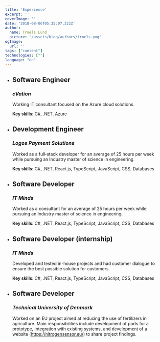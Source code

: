 ```yaml
---
title: 'Experience'
excerpt: ''
coverImage: ''
date: '2018-08-06T05:35:07.322Z'
author:
  name: Troels Lund
  picture: '/assets/blog/authors/troels.png'
ogImage:
  url: ''
tags: ["content"]
technologies: [""]
language: "en"
---
```

<ul>
  <li data-url="/assets/logos/cvation_logo_processed.jpeg" data-w="50" data-h="50" data-r="10">
    <h2><b>Software Engineer</b></h2>
    <h3><i>cVation</i></h3>
    <p>Working IT consultant focused on the Azure cloud solutions.</p>
    <p><b>Key skills</b>: C#, .NET, Azure</p>
  </li>
  <li data-url="/assets/logos/logos_processed.jpeg" data-w="50" data-h="50" data-r="100">
    <h2><b>Development Engineer</b></h2>
    <h3><i>Logos Payment Solutions</i></h3>
    <p>Worked as a full-stack developer for an average of 25 hours per week while pursuing an Industry master of science in engineering.</p>
    <p><b>Key skills</b>: C#, .NET, React.js, TypeScript, JavaScript, CSS, Databases</p>
  </li>
  <li data-url="/assets/logos/itminds_processed.jpg" data-w="50" data-h="50" data-r="100">
    <h2><b>Software Developer</b></h2>
    <h3><i>IT Minds</i></h3>
    <p>Worked as a consultant for an average of 25 hours per week while pursuing an Industry master of science in engineering.</p>
    <p><b>Key skills</b>: C#, .NET, React.js, TypeScript, JavaScript, CSS, Databases</p>
  </li>
  <li data-url="/assets/logos/itminds_processed.jpg" data-w="50" data-h="50" data-r="100">
    <h2><b>Software Developer (internship)</b></h2>
    <h3><i>IT Minds</i></h3>
    <p>Developed and tested in-house projects and had customer dialogue to ensure the best possible solution for customers.</p>
    <p><b>Key skills</b>: C#, .NET, React.js, TypeScript, JavaScript, CSS, Databases</p>
  </li>
  <li data-url="/assets/logos/dtu.png" data-w="50" data-h="70">
    <h2><b>Software Developer</b></h2>
    <h3><i>Technical University of Denmark</i></h3>
    <p>Worked on an EU project aimed at reducing the use of fertilizers in agriculture. Main responsibilities include development of parts for a prototype, integration with existing systems, and development of a website (<a href="https://nitrogensensor.eu/">https://nitrogensensor.eu/</a>) to share project findings.</p>
  </li>
</ul>
